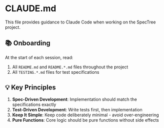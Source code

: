 # CLAUDE.md

This file provides guidance to Claude Code when working on the SpecTree project.

## 📚 Onboarding

At the start of each session, read:
1. All `README.md` and `README.*.md` files throughout the project
2. All `TESTING.*.md` files for test specifications

## 💡 Key Principles

1. **Spec-Driven Development**: Implementation should match the specifications exactly
2. **Test-Driven Development**: Write tests first, then implementation
3. **Keep It Simple**: Keep code deliberately minimal - avoid over-engineering
4. **Pure Functions**: Core logic should be pure functions without side effects